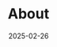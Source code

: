 ---
weight: 990000000000
title: "About"
subtitle:
description: "關於本站"
icon: help
date: 2025-02-26
images: []
---